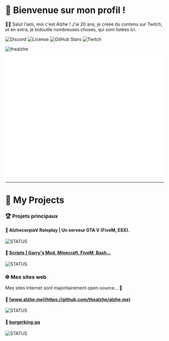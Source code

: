 # 👀 Bienvenue sur mon profil !

👋🏼 Salut l'ami, moi c'est Alzhe ! J'ai 20 ans, je créée du contenu sur Twitch, et en extra, je bidouille nombreuses choses, qui sont listées ici.

![Discord](https://img.shields.io/discord/1061756569865433128) ![License](https://img.shields.io/github/license/thealzhe/thealzhe) ![GitHub Stars](https://img.shields.io/github/stars/thealzhe?affiliations=OWNER%2CCOLLABORATOR%2CORGANIZATION_MEMBER) ![Twitch](https://img.shields.io/twitch/status/alzhetv)


<img src="https://github-profile-trophy.vercel.app/?username=thealzhe&no-frame=true&&no-bg=true" alt="thealzhe"/>

![Metrics](/github-metrics.svg)

---

[s-released]: https://shields.io/badge/STATUS-RELEASED-brightgreen
[s-working]: https://shields.io/badge/STATUS-WORKING-green
[s-wip]: https://img.shields.io/badge/STATUS-WORK_IN_PROGRESS-yellow
[s-discontinued]: https://img.shields.io/badge/STATUS-DISCONTINUED-red

# 📰 My Projects

### 🏆 Projets principaux
#### 🚓 AlzhecorpiaV Roleplay | Un serveur GTA V (FiveM, ESX).
![STATUS][s-wip]

#### 🧰 [Scripts | Garry's Mod, Minecraft, FiveM, Bash...](https://github.com/thealzhe/thealzhe/tree/main/scripts)
![STATUS][s-wip]

### 🌐 Mes sites web
Mes sites Internet sont majoritairement open-source... 👀
#### 🧪 [www.alzhe.me](https://github.com/thealzhe/alzhe.me)
![STATUS][s-released]

#### 🤖 [burgerking.gq](https://github.com/thealzhe/burgerking.gq)
![STATUS][s-released]
